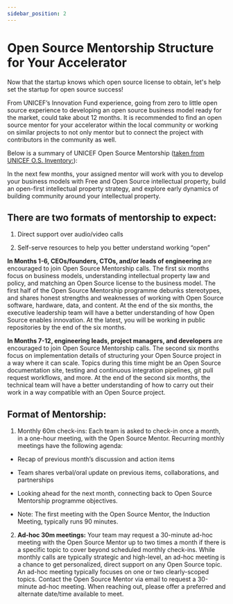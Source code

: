 ```yaml
---
sidebar_position: 2
---
```


# Open Source Mentorship Structure for Your Accelerator

Now that the startup knows which open source license to obtain, let's help set the startup for open source success! 

From UNICEF’s Innovation Fund experience, going from zero to little open source experience to developing an open source business model ready for the market, could take about 12 months. It is recommended to find an open source mentor for your accelerator within the local community or working on similar projects to not only mentor but to connect the project with contributors in the community as well. 

Below is a summary of UNICEF Open Source Mentorship ([taken from UNICEF O.S. Inventory:](https://unicef.github.io/inventory/meta/mentorship/onboarding/)): 

In the next few months, your assigned mentor will work with you to develop your business models with Free and Open Source intellectual property, build an open-first intellectual property strategy, and explore early dynamics of building community around your intellectual property. 

## **There are two formats of mentorship to expect:** 

1. Direct support over audio/video calls 

2. Self-serve resources to help you better understand working “open” 

**In Months 1-6, CEOs/founders, CTOs, and/or leads of engineering** are encouraged to join Open Source Mentorship calls. The first six months focus on business models, understanding intellectual property law and policy, and matching an Open Source license to the business model. The first half of the Open Source Mentorship programme debunks stereotypes, and shares honest strengths and weaknesses of working with Open Source software, hardware, data, and content. At the end of the six months, the executive leadership team will have a better understanding of how Open Source enables innovation. At the latest, you will be working in public repositories by the end of the six months.

**In Months 7-12, engineering leads, project managers, and developers** are encouraged to join Open Source Mentorship calls. The second six months focus on implementation details of structuring your Open Source project in a way where it can scale. Topics during this time might be an Open Source documentation site, testing and continuous integration pipelines, git pull request workflows, and more. At the end of the second six months, the technical team will have a better understanding of how to carry out their work in a way compatible with an Open Source project. 

## **Format of Mentorship:** 
1. Monthly 60m check-ins: Each team is asked to check-in once a month, in a one-hour meeting, with the Open Source Mentor. Recurring monthly meetings have the following agenda: 

* Recap of previous month’s discussion and action items 

* Team shares verbal/oral update on previous items, collaborations, and partnerships 

* Looking ahead for the next month, connecting back to Open Source Mentorship programme objectives. 

* Note: The first meeting with the Open Source Mentor, the Induction Meeting, typically runs 90 minutes. 

2. **Ad-hoc 30m meetings:** Your team may request a 30-minute ad-hoc meeting with the Open Source Mentor up to two times a month if there is a specific topic to cover beyond scheduled monthly check-ins. While monthly calls are typically strategic and high-level, an ad-hoc meeting is a chance to get personalized, direct support on any Open Source topic. An ad-hoc meeting typically focuses on one or two clearly-scoped topics.  Contact the Open Source Mentor via email to request a 30-minute ad-hoc meeting. When reaching out, please offer a preferred and alternate date/time available to meet. 